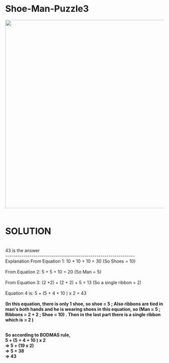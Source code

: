 # Shoe-Man-Puzzle3
<img align="center" width="600" src="https://user-images.githubusercontent.com/85172635/139574619-16d5d024-660d-4736-a702-386f570f136a.jpg">
<br><br>
<h1>SOLUTION</h1>
<br>
43 is the answer<br>
----------------------------------------------------------------<br>
Explanation
From Equation 1: 10 + 10 + 10 = 30   (So Shoes = 10)<br><br>
From Equation 2: 5 + 5 + 10 = 20   (So Man = 5)<br><br>
From Equation 3: (2 +2) + (2 + 2) + 5 = 13   (So a single ribbon = 2)<br><br>
Equation 4 is: 5 + (5 + 4 + 10 ) x 2 = 43   <br><br>
<b>
(In this equation, there is only 1 shoe, so shoe = 5 ; Also ribbons are tied in man's both hands and he is wearing shoes in this equation, so (Man = 5 ; Ribbons = 2 + 2 ; Shoe = 10) . Then in the last part there is a single ribbon which is = 2 )<br><br><b>

So according to BODMAS rule,<br>
5 + (5 + 4 + 10 ) x 2<br>
=> 5 + (19 x 2)<br>
=> 5 + 38<br>
=> 43
